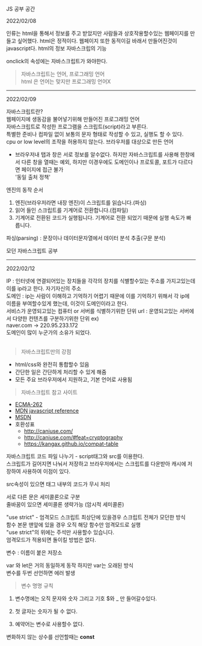 JS 공부 공간


2022/02/08

인류는 html을 통해서 정보를 주고 받았지만 사람들과 상호작용할수있는 웹페이지를 만들고 싶어했다. html은 정적이다. 웹페이지 또한 동적이길 바래서 만들어진것이 javascript다. html의 정보 자바스크립의 기능  


onclick의 속성에는 자바스크립트가 와야한다.

>자바스크립트는 언어, 프로그래밍 언어  
>html 은 언어는 맞지만 프로그래밍 언어X


---
2022/02/09

자바스크립트란?  
웹페이지에 생동감을 불어넣기위해 만들어진 프로그래밍 언어   
자바스크립트로 작성한 프로그램을 스크립트(script)라고 부른다.  
특별한 준비나 컴파일 없이 보통의 문자 형태로 작성할 수 있고, 실행도 할 수 있다.   
cpu or low level의 조작을 허용하지 않는다. 브라우저를 대상으로 만든 언어  
+ 브라우저내 탭과 창은 서로 정보를 알수없다. 하지만 자바스크립트를 사용해 한창에서 다른 창을 열때는 예외, 하지만 이경우에도 도메인이나 프로토콜, 포트가 다르다면 페이지에 접근 불가  
'동일 출처 정책'

엔진의 동작 순서  
1. 엔진(브라우저라면 내장 엔진)이 스크립트를 읽습니다.(파싱)  
2. 읽어 들인 스크립트를 기계어로 전환합니다.(컴파일)  
3. 기계어로 전환된 코드가 실행됩니다. 기계어로 전환 되었기 때문에 실행 속도가 빠릅니다. 
  
  파싱(parsing) : 문장이나 데이터문자열에서 데이터 분석 추출(구문 분석) 

모던 자바스크립트 공부

---

2022/02/12

IP : 인터넷에 연결되어있는 장치들을 각각의 장치를 식별할수있는 주소를 가지고있는데 이를 ip라고 한다. 자기자신의 주소  
도메인 : ip는 사람이 이해하고 기억하기 어렵기 때문에 이를 기억하기 위해서 각 ip에 이름을 부여할수있게 했는데, 이것이 도메인이라고 한다.  
서비스가 운영되고있는 컴퓨터 or 서버를 식별하기위한 단위
url : 운영되고있는 서버에서 다양한 컨텐츠를 구분하기위한 단위
ex)  
naver.com -> 220.95.233.172  
도메인이 많이 누군가의 소유가 되었다.  
 <br>
>자바스크립트만의 강점
+ html/css와 완전히 통합할수 있음
+ 간단한 일은 간단하게 처리할 수 있게 해줌
+ 모든 주요 브라우저에서 지원하고, 기본 언어로 사용됨  

>자바스크립트 참고 사이트
+ [ECMA-262](https://ko.javascript.info/manuals-specifications)
+ [MDN javascript reference](https://developer.mozilla.org/en-US/docs/Web/JavaScript/Reference) 
+ [MSDN](http://msdn.microsoft.com/)
+ 호환성표
  + http://caniuse.com/
  + http://caniuse.com/#feat=cryptography
  + https://kangax.github.io/compat-table


자바스크립트 코드 파일 나누기 - script태그와 src를 이용한다.  
스크립트가 길어지면 나눠서 저장하고 브라우저에서는 스크립트를 다운받아 캐시에 저장하여 사용하여 이점이 있다. 

src속성이 있으면 태그 내부의 코드가 무시 처리

서로 다른 문은 세미콜론으로 구분  
줄바꿈이 있으면 세미콜론 생략가능 (암시적 세미콜론)

"use strict" - 엄격모드
스크립트 최상단에 있을경우 스크립트 전체가 모던한 방식  
함수 본문 맨앞에 있을 경우 오직 해당 함수만 엄격모드로 실행  
"use strict"의 위에는 주석만 사용할수 있습니다.  
엄격모드가 적용되면 돌이킬 방법은 없다.  

변수 : 이름이 붙은 저장소  

var 와 let은 거의 동일하게 동작 하지만 var는 오래된 방식  
변수를 두번 선언하면 에러 발생

>변수 명명 규칙
1. 변수명에는 오직 문자와 숫자 그리고 기호 $와 _ 만 들어갈수있다.  

2. 첫 글자는 숫자가 될 수 없다.
3. 예약어는 변수로 사용할수 없다.

변화하지 않는 상수를 선언할때는 <strong>const</strong>